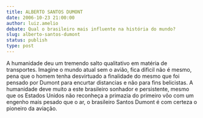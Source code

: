 ```yaml
---
title: ALBERTO SANTOS DUMONT
date: 2006-10-23 21:00:00
author: luiz.amelio
debate: Qual o brasileiro mais influente na história do mundo?    
slug: alberto-santos-dumont
status: publish 
type: post
---
```


A humanidade deu um tremendo salto qualitativo em matéria de transportes. Imagine o mundo atual sem o avião, fica dificil não é mesmo, pena que o homem tenha desvirtuado a finalidade do mesmo que foi pensado por Dumont para encurtar distancias e não para fins belicistas. A humanidade deve muito a este brasileiro sonhador e persistente, mesmo que os Estados Unidos não reconheça a primazia do primeiro vôo com um engenho mais pesado que o ar, o brasileiro Santos Dumont é com certeza o pioneiro da aviação.
